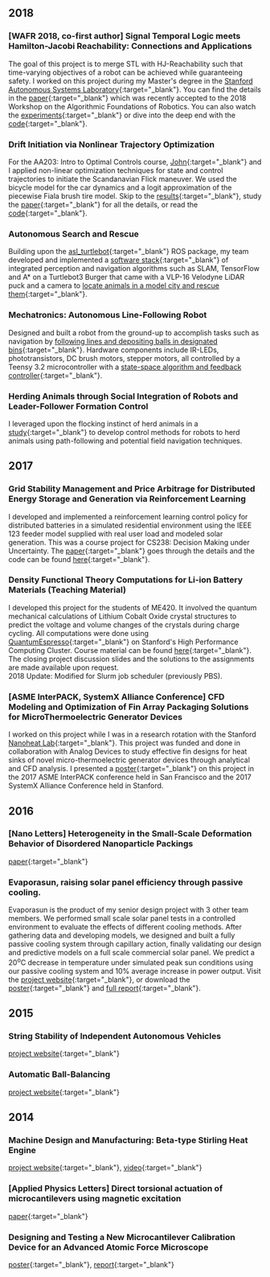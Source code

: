 ## 2018
### [WAFR 2018, co-first author] Signal Temporal Logic meets Hamilton-Jacobi Reachability: Connections and Applications
The goal of this project is to merge STL with HJ-Reachability such that time-varying objectives of a robot can be achieved while guaranteeing safety. I worked on this project during my Master's degree in the [Stanford Autonomous Systems Laboratory](http://asl.stanford.edu/){:target="_blank"}. You can find the details in the [paper](http://asl.stanford.edu/wp-content/papercite-data/pdf/Chen.Tam.Livingston.Pavone.WAFR18.pdf){:target="_blank"} which was recently accepted to the 2018 Workshop on the Algorithmic Foundations of Robotics. You can also watch the [experiments](https://www.youtube.com/watch?v=SI4bbBVkcgs&t=2s){:target="_blank"} or dive into the deep end with the [code](https://github.com/StanfordASL/stlhj){:target="_blank"}.

### Drift Initiation via Nonlinear Trajectory Optimization
For the AA203: Intro to Optimal Controls course, [John](https://github.com/JohnHaTrick){:target="_blank"} and I applied non-linear optimization techniques for state and control trajectories to initiate the Scandanavian Flick maneuver. We used the bicycle model for the car dynamics and a logit approximation of the piecewise Fiala brush tire model. Skip to the [results](https://youtu.be/JB334BDw6gY){:target="_blank"}, study the [paper](https://github.com/qizhantam/portfolio/blob/master/docs/papers/Alsterda_Tam.pdf){:target="_blank"} for all the details, or read the [code](https://github.com/JohnHaTrick/AA203){:target="_blank"}.

### Autonomous Search and Rescue 
Building upon the [asl_turtlebot](https://github.com/StanfordASL/asl_turtlebot){:target="_blank"} ROS package, my team developed and implemented a [software stack](https://github.com/qizhantam/asl_turtlebot/tree/project){:target="_blank"} of integrated perception and navigation algorithms such as SLAM, TensorFlow and A* on a Turtlebot3 Burger that came with a VLP-16 Velodyne LiDAR puck and a camera to [locate animals in a model city and rescue them](https://youtu.be/3CHbzuHkM34){:target="_blank"}.

### Mechatronics: Autonomous Line-Following Robot 
Designed and built a robot from the ground-up to accomplish tasks such as navigation by [following lines and depositing balls in designated bins](https://youtu.be/KClaUtPyq60){:target="_blank"}. Hardware components include IR-LEDs, phototransistors, DC brush motors, stepper motors, all controlled by a Teensy 3.2 microcontroller with a [state-space algorithm and feedback controller](https://github.com/srharris91/ME210_CowShots){:target="_blank"}.

### Herding Animals through Social Integration of Robots and Leader-Follower Formation Control
I leveraged upon the flocking instinct of herd animals in a [study](https://github.com/qizhantam/portfolio/blob/master/docs/papers/AA277_FinalPaper_QizhanTam.pdf){:target="_blank"} to develop control methods for robots to herd animals using path-following and potential field navigation techniques.

## 2017
### Grid Stability Management and Price Arbitrage for Distributed Energy Storage and Generation via Reinforcement Learning
I developed and implemented a reinforcement learning control policy for distributed batteries in a simulated residential environment using the IEEE 123 feeder model supplied with real user load and modeled solar generation. This was a course project for CS238: Decision Making under Uncertainty. The [paper](https://github.com/qizhantam/CS238_GridStability_ReinforcementLearning/blob/master/CS238_Course_Paper.pdf){:target="_blank"} goes through the details and the code can be found [here](https://github.com/qizhantam/CS238_GridStability_ReinforcementLearning){:target="_blank"}.

### Density Functional Theory Computations for Li-ion Battery Materials (Teaching Material)
I developed this project for the students of ME420. It involved the quantum mechanical calculations of Lithium Cobalt Oxide crystal structures to predict the voltage and volume changes of the crystals during charge cycling. All computations were done using [QuantumEspresso](https://www.quantum-espresso.org/){:target="_blank"} on Stanford's High Performance Computing Cluster. Course material can be found [here](https://github.com/qizhantam/ME420_DensityFunctionalTheory_LiBattery){:target="_blank"}. The closing project discussion slides and the solutions to the assignments are made available upon request.  
2018 Update: Modified for Slurm job scheduler (previously PBS).

### [ASME InterPACK, SystemX Alliance Conference] CFD Modeling and Optimization of Fin Array Packaging Solutions for MicroThermoelectric Generator Devices 
I worked on this project while I was in a research rotation with the Stanford [Nanoheat Lab](https://nanoheat.stanford.edu/){:target="_blank"}. This project was funded and done in collaboration with Analog Devices to study effective fin designs for heat sinks of novel micro-thermoelectric generator devices through analytical and CFD analysis. I presented a [poster](https://github.com/qizhantam/portfolio/blob/master/docs/papers/Interpack2017%20v4.pdf){:target="_blank"} on this project in the 2017 ASME InterPACK conference held in San Francisco and the 2017 SystemX Alliance Conference held in Stanford.

## 2016
### [Nano Letters] Heterogeneity in the Small-Scale Deformation Behavior of Disordered Nanoparticle Packings  
[paper](https://pubs.acs.org/doi/abs/10.1021/acs.nanolett.5b05319){:target="_blank"}

### Evaporasun, raising solar panel efficiency through passive cooling.
Evaporasun is the product of my senior design project with 3 other team members. We performed small scale solar panel tests in a controlled environment to evaluate the effects of different cooling methods. After gathering data and developing models, we designed and built a fully passive cooling system through capillary action, finally validating our design and predictive models on a full scale commercial solar panel. We predict a 20<sup>o</sup>C decrease in temperature under simulated peak sun conditions using our passive cooling system and 10% average increase in power output. Visit the [project website](https://tamqizhan.wixsite.com/portfolio/project-evaporasun){:target="_blank"}, or download the [poster](https://github.com/qizhantam/portfolio/blob/master/docs/papers/TransluSun_poster-6-page-001.jpg){:target="_blank"} and [full report](https://github.com/qizhantam/portfolio/blob/master/docs/papers/TransluSun_finalReport.pdf){:target="_blank"}.

## 2015
### String Stability of Independent Autonomous Vehicles
[project website](https://tamqizhan.wixsite.com/portfolio/project-train-chain){:target="_blank"}

### Automatic Ball-Balancing
[project website](https://tamqizhan.wixsite.com/portfolio/project-ball-balancing-act){:target="_blank"}

## 2014
### Machine Design and Manufacturing: Beta-type Stirling Heat Engine
[project website](https://tamqizhan.wixsite.com/portfolio/project-beta-type-stirling-heat-eng){:target="_blank"}, [video](https://www.youtube.com/watch?v=--OT9Ku7soA){:target="_blank"}

### [Applied Physics Letters] Direct torsional actuation of microcantilevers using magnetic excitation
[paper](https://aip.scitation.org/doi/citedby/10.1063/1.4894737){:target="_blank"}

### Designing and Testing a New Microcantilever Calibration Device for an Advanced Atomic Force Microscope 
[poster](https://github.com/qizhantam/portfolio/blob/master/docs/papers/Qizhan_Poster_7.30-1.jpg){:target="_blank"}, [report](https://github.com/qizhantam/portfolio/blob/master/docs/papers/Littlejohn_report.pdf){:target="_blank"}



